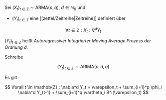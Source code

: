Sei $(X_t)_{t \in \mathbb{Z}} \sim \text{ARMA}(p, q)$, $d \in \mathbb{N}_0$ und
- $(Y_t)_{t \in \mathbb{Z}}$ eine [[zettel/Zeitreihe|Zeitreihe]] definiert über

$$
	\forall t \in \mathbb{Z} : X_t : \nabla^d Y_t
$$

$(Y_t)_{t \in \mathbb{Z}}$ heißt *Autoregressiver Integrierter Moving Average Prozess der Ordnung $d$*.

Schreibe

$$
	(Y_t)_{t \in \mathbb{Z}} \sim \text{ARIMA}(p, d, q)
$$

Es gilt

$$
	\forall t \in \mathbb{Z} : \nabla^d Y_t = \varepsilon_t + \sum_{i=1}^p \phi_i \nabla^d Y_{t-1} + \sum_{i=1}^q \vartheta_i B^i(\varepsilon_t)
$$